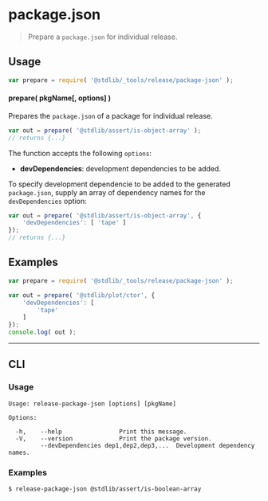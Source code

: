 <!--

@license Apache-2.0

Copyright (c) 2019 The Stdlib Authors.

Licensed under the Apache License, Version 2.0 (the "License");
you may not use this file except in compliance with the License.
You may obtain a copy of the License at

   http://www.apache.org/licenses/LICENSE-2.0

Unless required by applicable law or agreed to in writing, software
distributed under the License is distributed on an "AS IS" BASIS,
WITHOUT WARRANTIES OR CONDITIONS OF ANY KIND, either express or implied.
See the License for the specific language governing permissions and
limitations under the License.

-->

# package.json

> Prepare a `package.json` for individual release.

<!-- Section to include introductory text. Make sure to keep an empty line after the intro `section` element and another before the `/section` close. -->

<section class="intro">

</section>

<!-- /.intro -->

<!-- Package usage documentation. -->

<section class="usage">

## Usage

```javascript
var prepare = require( '@stdlib/_tools/release/package-json' );
```

#### prepare( pkgName\[, options] )

Prepares the `package.json` of a package for individual release.

```javascript
var out = prepare( '@stdlib/assert/is-object-array' );
// returns {...}
```

The function accepts the following `options`:

-   **devDependencies**: development dependencies to be added.

To specify development dependencie to be added to the generated `package.json`, supply an array of dependency names for the `devDependencies` option:

```javascript
var out = prepare( '@stdlib/assert/is-object-array', {
    'devDependencies': [ 'tape' ]
});
// returns {...}
```

</section>

<!-- /.usage -->

<!-- Package usage notes. Make sure to keep an empty line after the `section` element and another before the `/section` close. -->

<section class="notes">

</section>

<!-- /.notes -->

<!-- Package usage examples. -->

<section class="examples">

## Examples

<!-- eslint no-undef: "error" -->

```javascript
var prepare = require( '@stdlib/_tools/release/package-json' );

var out = prepare( '@stdlib/plot/ctor', {
	'devDependencies': [
		'tape'
	]
});
console.log( out );
```

</section>

<!-- /.examples -->

<!-- Section for describing a command-line interface. -->

* * *

<section class="cli">

## CLI

<!-- CLI usage documentation. -->

<section class="usage">

### Usage

```text
Usage: release-package-json [options] [pkgName]

Options:

  -h,    --help                Print this message.
  -V,    --version             Print the package version.
         --devDependencies dep1,dep2,dep3,...  Development dependency names.
```

</section>

<!-- /.usage -->

<!-- CLI usage notes. Make sure to keep an empty line after the `section` element and another before the `/section` close. -->

<section class="notes">

</section>

<!-- /.notes -->

<!-- CLI usage examples. -->

<section class="examples">

### Examples

```bash
$ release-package-json @stdlib/assert/is-boolean-array
```

</section>

<!-- /.examples -->

</section>

<!-- /.cli -->

<!-- Section to include cited references. If references are included, add a horizontal rule *before* the section. Make sure to keep an empty line after the `section` element and another before the `/section` close. -->

<section class="references">

</section>

<!-- /.references -->

<!-- Section for all links. Make sure to keep an empty line after the `section` element and another before the `/section` close. -->

<section class="links">

</section>

<!-- /.links -->
